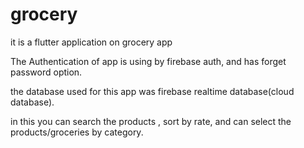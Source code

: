 # grocery

it is a flutter application on grocery app

The Authentication of app is using by firebase auth, and has forget password option.

the database used for this app was firebase realtime database(cloud database).

in this you can search the products , sort by rate, and can select the products/groceries by category.
